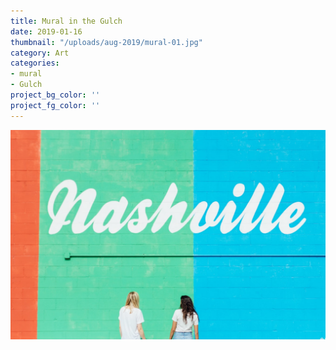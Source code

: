 ```yaml
---
title: Mural in the Gulch
date: 2019-01-16
thumbnail: "/uploads/aug-2019/mural-01.jpg"
category: Art
categories:
- mural
- Gulch
project_bg_color: ''
project_fg_color: ''
---
```


![Mural in the Gulch](/uploads/aug-2019/mural-01.jpg)